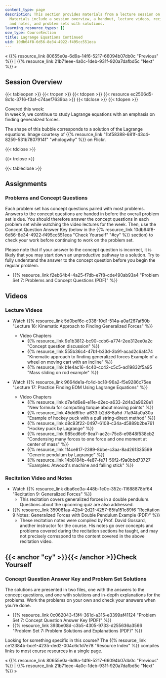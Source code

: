 ```yaml
---
content_type: page
description: This section provides materials from a lecture session on Lagrange equations.
  Materials include a session overview, a handout, lecture videos, recitation videos
  and notes, and problem sets with solutions.
learning_resource_types: []
ocw_type: CourseSection
title: Lagrange Equations Continued
uid: 10db64f8-6d56-8e34-4922-f495cc551eca
---
```


« {{% resource_link 80655e0a-6d9a-14f6-5217-66094b07db0c "Previous" %}} | {{% resource_link 21b71eee-4a0c-1deb-931f-920a7dafbd5c "Next" %}} »

Session Overview
----------------

{{< tableopen >}}
{{< tropen >}}
{{< tdopen >}}
{{< resource ec2506d5-8c1c-3716-f3af-c74aef7639ba >}}
{{< tdclose >}}
{{< tdopen >}}


Covered this week:  
In week 9, we continue to study Lagrange equations with an emphasis on finding generalized forces.

The shape of this bubble corresponds to a solution of the Lagrange equations. Image courtesy of {{% resource_link "1bf58388-681f-43c4-8259-531b7807914f" "whologwhy" %}} on Flickr.


{{< tdclose >}}

{{< trclose >}}

{{< tableclose >}}

Assignments
-----------

### Problems and Concept Questions

Each problem set has concept questions paired with most problems. Answers to the concept questions are handed in before the overall problem set is due. You should therefore answer the concept questions in each problem set while watching the video lectures for the week. Then, use the Concept Question Answer Key (below in the {{% resource_link 10db64f8-6d56-8e34-4922-f495cc551eca "Check Yourself" "#cy" %}} section) to check your work before continuing to work on the problem set.

Please note that if your answer to the concept question is incorrect, it is likely that you may start down an unproductive pathway to a solution. Try to fully understand the answer to the concept question before you begin the regular problem.

*   {{% resource_link f2eb64b4-4a25-f7db-e7f8-cde490ab93a4 "Problem Set 7: Problems and Concept Questions (PDF)" %}}

Videos
------

### Lecture Videos

*   Watch {{% resource_link 5d0bef6c-c338-10d1-514a-a0af267af50b "Lecture 16: Kinematic Approach to Finding Generalized Forces" %}}
    *   Video Chapters
        *   {{% resource_link 9e1b3812-bc90-ccb6-a774-2ee312ee0a2c "Concept question discussion" %}}
        *   {{% resource_link 555b36c4-47b1-b33d-3b91-acad2c6af474 "Kinematic approach to finding generalized forces Example of a wheel on moving cart with an incline" %}}
        *   {{% resource_link b1e4ac16-4c40-cc42-c5c5-ad19832f5a95 "Mass sliding on rod example" %}}

*   Watch {{% resource_link 9664de1a-fc4d-bc18-96a2-f5e9286c75ee "Lecture 17: Practice Finding EOM Using Lagrange Equations" %}}
    *   Video Chapters
        *   {{% resource_link d7a4d6e8-e11e-d2ec-a633-2d4a3a9628e1 "New formula for computing torque about moving points" %}}
        *   {{% resource_link 45dd6fbe-a633-b2d8-8a5d-7fa94fa0a30a "Example of hockey puck with a pull string-direct method" %}}
        *   {{% resource_link d8c93f22-0497-6108-c34a-d5889b2be761 "Hockey puck by Lagrange" %}}
        *   {{% resource_link 985cd6c6-8ea7-ac2c-75c8-e9848f538cb2 "Condensing many forces to one force and one moment at center of mass" %}}
        *   {{% resource_link 1f4ce817-2389-8bbe-c3aa-8ad261335599 "Generic pendulum by Lagrange" %}}
        *   {{% resource_link 14b8184b-4e87-fe71-59f2-f9a0bbd73727 "Examples: Atwood's machine and falling stick" %}}

### Recitation Video and Notes

*   Watch {{% resource_link dba6ce3a-448b-1e0c-352c-11688878bf64 "Recitation 9: Generalized Forces" %}}
    *   This recitation covers generalized forces in a double pendulum. Questions about the upcoming quiz are also addressed.
*   {{% resource_link 359081aa-42b4-2d21-4257-85fa151c89f6 "Recitation 9 Notes: Generalized Forces with Double Pendulum Example (PDF)" %}}
    *   These recitation notes were compiled by Prof. David Gossard, another instructor for the course. His notes go over concepts and problems covered during the recitation sections he taught, and may not precisely correspond to the content covered in the above recitation video.

{{< anchor "cy" >}}{{< /anchor >}}Check Yourself
------------------------------------------------

### Concept Question Answer Key and Problem Set Solutions

The solutions are presented in two files, one with the answers to the concept questions, and one with solutions and in-depth explanations for the problems. Work the problems on your own and check your answers when you're done.

*   {{% resource_link 0c062043-f3f4-361d-a315-e3399af41124 "Problem Set 7: Concept Question Answer Key (PDF)" %}}
*   {{% resource_link 393be08d-c3b5-4305-9733-d255636a3566 "Problem Set 7: Problem Solutions and Explanations (PDF)" %}}

Looking for something specific in this course? The {{% resource_link ce12384b-bce1-4235-ded2-004c6c1d7e78 "Resource Index" %}} compiles links to most course resources in a single page.

« {{% resource_link 80655e0a-6d9a-14f6-5217-66094b07db0c "Previous" %}} | {{% resource_link 21b71eee-4a0c-1deb-931f-920a7dafbd5c "Next" %}} »